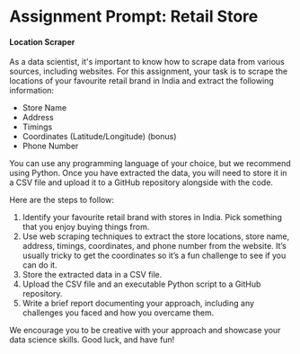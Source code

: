 # Assignment Prompt: Retail Store

#### Location Scraper
As a data scientist, it's important to know how to scrape data from various sources,
including websites. For this assignment, your task is to scrape the locations of your
favourite retail brand in India and extract the following information:
- Store Name
- Address
- Timings
- Coordinates (Latitude/Longitude) (bonus)
- Phone Number

You can use any programming language of your choice, but we recommend using
Python. Once you have extracted the data, you will need to store it in a CSV file and
upload it to a GitHub repository alongside with the code.

Here are the steps to follow:
1. Identify your favourite retail brand with stores in India. Pick something that you enjoy buying things from.
2. Use web scraping techniques to extract the store locations, store name, address, timings, coordinates, and phone number from the website. It’s usually tricky to get the coordinates so it’s a fun challenge to see if you can do it.
3. Store the extracted data in a CSV file.
4. Upload the CSV file and an executable Python script to a GitHub repository.
5. Write a brief report documenting your approach, including any challenges you faced and how you overcame them.

We encourage you to be creative with your approach and showcase your data science
skills. Good luck, and have fun! 
